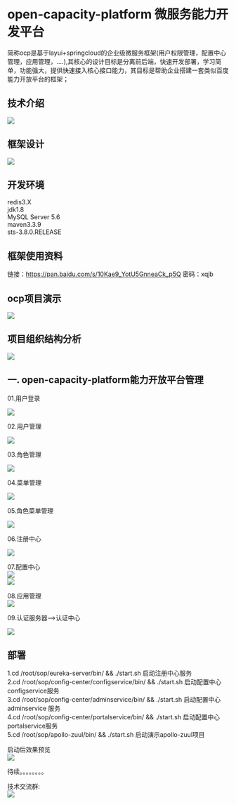 # open-capacity-platform 微服务能力开发平台 
 
简称ocp是基于layui+springcloud的企业级微服务框架(用户权限管理，配置中心管理，应用管理，....),其核心的设计目标是分离前后端，快速开发部署，学习简单，功能强大，提供快速接入核心接口能力，其目标是帮助企业搭建一套类似百度能力开放平台的框架；


 
##   技术介绍 
![](https://i.imgur.com/bFPHaj2.jpg)  
##   框架设计
![](https://i.imgur.com/vn03vIX.jpg)

## 开发环境  
redis3.X  
jdk1.8  
MySQL Server 5.6  
maven3.3.9  
sts-3.8.0.RELEASE  

##  框架使用资料   
链接：https://pan.baidu.com/s/10Kae9_YotU5GnneaCk_p5Q 
密码：xqjb




##  ocp项目演示
 
![](http://img1.ph.126.net/WAraEeweVw2SyTUSG1dT6Q==/3887169428474612491.gif) 


## 项目组织结构分析 

![](https://i.imgur.com/4JVSncp.jpg)




## 一. open-capacity-platform能力开放平台管理    
   
01.用户登录

![](https://i.imgur.com/694I3v5.jpg)

02.用户管理

![](https://i.imgur.com/UpDbMdf.jpg)

03.角色管理

![](https://i.imgur.com/GvI6o9f.jpg)

04.菜单管理

![](https://i.imgur.com/4oCFqfG.jpg)

05.角色菜单管理

![](https://i.imgur.com/4EJF9By.jpg)
   
06.注册中心   

![](https://i.imgur.com/ye3kyrJ.jpg)      

07.配置中心   
![](https://i.imgur.com/VqK4iZB.jpg)    
![](https://i.imgur.com/h3Z0cfO.jpg)     


08.应用管理  
![](https://i.imgur.com/MB4E3ve.jpg)


09.认证服务器-->认证中心

![](https://i.imgur.com/os86Yvr.jpg) 

 





## 部署 
1.cd /root/sop/eureka-server/bin/ &&  ./start.sh  启动注册中心服务   
2.cd /root/sop/config-center/configservice/bin/ &&  ./start.sh 启动配置中心configservice服务     
3.cd /root/sop/config-center/adminservice/bin/  &&  ./start.sh  启动配置中心adminservice 服务  
4.cd /root/sop/config-center/portalservice/bin/ &&  ./start.sh 启动配置中心portalservice服务   
5.cd /root/sop/apollo-zuul/bin/ &&  ./start.sh 启动演示apollo-zuul项目   


启动后效果预览   
![](https://i.imgur.com/H0CiqbD.jpg)


待续。。。。。。。。   


技术交流群:  
![](https://i.imgur.com/YowTMtG.jpg)



 